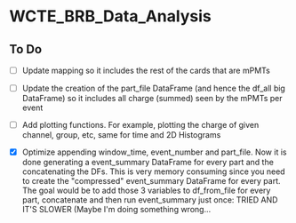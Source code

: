# WCTE_BRB_Data_Analysis

## To Do
- [ ] Update mapping so it includes the rest of the cards that are mPMTs
- [ ] Update the creation of the part_file DataFrame (and hence the df_all big DataFrame) so it includes all charge (summed) seen by the mPMTs per event
- [ ] Add plotting functions. For example, plotting the charge of given channel, group, etc, same for time and 2D Histograms
- [X] Optimize appending window_time, event_number and part_file. Now it is done generating a event_summary DataFrame for every part and the concatenating the DFs. This is very memory consuming since you need to create the "compressed" event_summary DataFrame for every part. The goal would be to add those 3 variables to df_from_file for every part, concatenate and then run event_summary just once: TRIED AND IT'S SLOWER (Maybe I'm doing something wrong...


